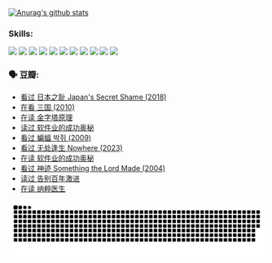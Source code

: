 
[![Anurag's github stats](https://github-readme-stats.vercel.app/api?username=w940853815)](https://github.com/anuraghazra/github-readme-stats)

### Skills:

<code><img height="32" src="https://cdn.jsdelivr.net/npm/simple-icons@v5/icons/python.svg"></code>
<code><img height="32" src="https://cdn.jsdelivr.net/npm/simple-icons@v5/icons/javascript.svg"></code>
<code><img height="32" src="https://cdn.jsdelivr.net/npm/simple-icons@v5/icons/django.svg"></code>
<code><img height="32" src="https://cdn.jsdelivr.net/npm/simple-icons@v5/icons/flask.svg"></code>
<code><img height="32" src="https://cdn.jsdelivr.net/npm/simple-icons@v5/icons/vuetify.svg"></code>
<code><img height="32" src="https://cdn.jsdelivr.net/npm/simple-icons@v5/icons/git.svg"></code>
<code><img height="32" src="https://cdn.jsdelivr.net/npm/simple-icons@v5/icons/docker.svg"></code>
<code><img height="32" src="https://cdn.jsdelivr.net/npm/simple-icons@v5/icons/postgresql.svg"></code>
<code><img height="32" src="https://cdn.jsdelivr.net/npm/simple-icons@v5/icons/elasticsearch.svg"></code>
<code><img height="32" src="https://cdn.jsdelivr.net/npm/simple-icons@v5/icons/macos.svg"></code>
<code><img height="32" src="https://cdn.jsdelivr.net/npm/simple-icons@v5/icons/linux.svg"></code>

### 🗣 豆瓣:

<!-- DOUBAN-ACTIVITIES:START -->
- [看过 日本之耻 Japan's Secret Shame‎ (2018)](https://www.douban.com/people/136069238/status/4431579101/?_i=99992722)
- [在看 三国‎ (2010)](https://www.douban.com/people/136069238/status/4430559482/?_i=99992722)
- [在读 金字塔原理](https://www.douban.com/people/136069238/status/4424812753/?_i=99992722)
- [读过 软件业的成功奥秘](https://www.douban.com/people/136069238/status/4424809958/?_i=99992722)
- [看过 蝙蝠 박쥐‎ (2009)](https://www.douban.com/people/136069238/status/4422787315/?_i=99992722)
- [看过 无处逢生 Nowhere‎ (2023)](https://www.douban.com/people/136069238/status/4416454713/?_i=99992722)
- [在读 软件业的成功奥秘](https://www.douban.com/people/136069238/status/4414815312/?_i=99992722)
- [看过 神迹 Something the Lord Made‎ (2004)](https://www.douban.com/people/136069238/status/4409691983/?_i=99992722)
- [读过 告别百年激进](https://www.douban.com/people/136069238/status/4406414036/?_i=99992722)
- [在读 纳粹医生](https://www.douban.com/people/136069238/status/4406413750/?_i=99992722)
<!-- DOUBAN-ACTIVITIES:END -->


![Snake animation](https://raw.githubusercontent.com/w940853815/w940853815/output/github-contribution-grid-snake.svg)

<!--
**w940853815/w940853815** is a ✨ _special_ ✨ repository because its `README.md` (this file) appears on your GitHub profile.

Here are some ideas to get you started:

- 🔭 I’m currently working on ...
- 🌱 I’m currently learning ...
- 👯 I’m looking to collaborate on ...
- 🤔 I’m looking for help with ...
- 💬 Ask me about ...
- 📫 How to reach me: ...
- 😄 Pronouns: ...
- ⚡ Fun fact: ...
-->
